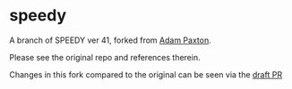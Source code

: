 # speedy
A branch of SPEEDY ver 41, forked from [Adam Paxton](https://github.com/eapax/speedy).

Please see the original repo and references therein. 

Changes in this fork compared to the original can be seen via the [draft PR](https://github.com/eapax/speedy/pull/1/files)


